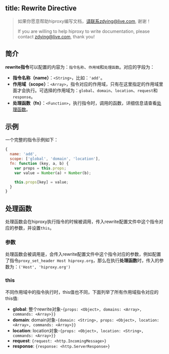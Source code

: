 title: Rewrite Directive
---

> 如果你愿意帮助hiproxy编写文档，请联系zdying@live.com, 谢谢！
> 
> If you are willing to help hiproxy to write documentation, please contact zdying@live.com, thank you!

## 简介

**rewrite指令**可以配置的内容为：`指令名称`、`作用域`和`处理函数`。对应的字段为：

* **指令名称（name）**：`<String>`，比如：`'add'`。
* **作用域（scope）**：`<Array>`，指令对应的作用域，只有在这里指定的作用域里面才会执行。可选择的作用域为：`global`、`domain`、`location`、`request`和`response`。
* **处理函数（fn）**：`<Function>`，执行指令时，调用的函数，详细信息请查看[处理函数](#handler-function)。

## 示例

一个完整的指令示例如下：

```js
{
  name: 'add',
  scope: ['global', 'domain', 'location'],
  fn: function (key, a, b) {
    var props = this.props;
    var value = Number(a) + Number(b);

    this.props[key] = value;
  }
}
```

<a name="handler-function"></a>

## 处理函数

处理函数会在hiproxy执行指令的时候被调用，传入rewrite配置文件中这个指令对应的参数，并设置`this`。

### 参数

处理函数会被调用是，会传入rewrite配置文件中这个指令对应的参数，例如配置了指令`proxy_set_header Host hiproxy.org`，那么在执行**处理函数**时，传入的参数为：`('Host', 'hiproxy.org')`

### this

不同作用域中的指令执行时，this值也不同，下面列举了所有作用域指令对应的this值:

- **global**: 整个rewrite对象-`{props: <Object>, domains: <Array>, commands: <Array>}}`
- **domain**: domain对象-`{domain: <String>, props: <Object>, location: <Array>, commands: <Array>}}`
- **location**: location对象-`{props: <Object>, location: <String>, commands: <Array>}}`
- **request**: `{request: <http.IncomingMessage>}`
- **response**: `{response: <http.ServerResponse>}`
